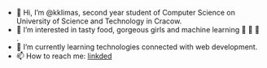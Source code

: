 - 👋 Hi, I’m @kklimas, second year student of Computer Science on University of Science and Technology in Cracow.
- 👀 I’m interested in tasty food, gorgeous girls and machine learning :watermelon: :girl: :robot: .
- 🌱 I’m currently learning technologies connected with web development.
- 📫 How to reach me: [linkded](https://www.linkedin.com/in/kacper-klimas-1a525823a/)

<!---
kklimas/kklimas is a ✨ special ✨ repository because its `README.md` (this file) appears on your GitHub profile.
You can click the Preview link to take a look at your changes.
--->
